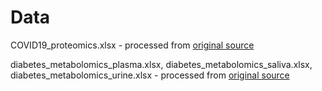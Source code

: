 # Data

COVID19_proteomics.xlsx - processed from [original source](https://data.mendeley.com/datasets/tzydswhhb5/5)

diabetes_metabolomics_plasma.xlsx, diabetes_metabolomics_saliva.xlsx, diabetes_metabolomics_urine.xlsx - processed from [original source](https://figshare.com/articles/dataset/Qatar_Metabolomics_Study_on_Diabetes/5904022?file=10531342)
